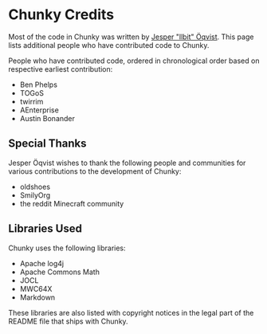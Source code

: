 Chunky Credits
==============

Most of the code in Chunky was written by [Jesper "llbit" &Ouml;qvist][1]. This
page lists additional people who have contributed code to Chunky.

People who have contributed code, ordered in chronological order based on
respective earliest contribution:

* Ben Phelps
* TOGoS
* twirrim
* AEnterprise
* Austin Bonander

Special Thanks
--------------

Jesper &Ouml;qvist wishes to thank the following people and communities for
various contributions to the development of Chunky:

* oldshoes
* SmilyOrg
* the reddit Minecraft community

Libraries Used
--------------

Chunky uses the following libraries:

* Apache log4j
* Apache Commons Math
* JOCL
* MWC64X
* Markdown

These libraries are also listed with copyright notices in the legal part of the
README file that ships with Chunky.

[1]: http://llbit.se

